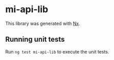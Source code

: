 # mi-api-lib

This library was generated with [Nx](https://nx.dev).

## Running unit tests

Run `ng test mi-api-lib` to execute the unit tests.
